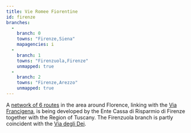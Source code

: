 ```yaml
---
title: Vie Romee Fiorentine
id: firenze
branches:
  -
    branch: 0
    towns: "Firenze,Siena"
    mapagencies: i
  -
    branch: 1
    towns: "Firenzuola,Firenze"
    unmapped: true
  -
    branch: 2
    towns: "Firenze,Arezzo"
    unmapped: true
---
```


A [network of 6 routes][0] in the area around Florence, linking with the [Via Francigena][1], is being developed by the Ente Cassa di Risparmio di Firenze together with the Region of Tuscany. The Firenzuola branch is partly coincident with the [Via degli Dei][2].

[0]: http://www.vieromee.it/
[1]: francigena_i.html
[2]: dei.html